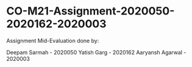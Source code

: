 # CO-M21-Assignment-2020050-2020162-2020003
Assignment Mid-Evaluation done by:

Deepam Sarmah - 2020050
Yatish Garg - 2020162
Aaryansh Agarwal - 2020003

